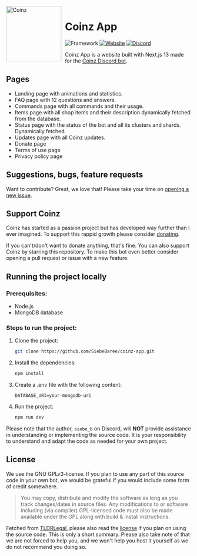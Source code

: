 <img width="150" height="150" align="left" style="float: left; margin: 0 10px 10px 0;" alt="Coinz" src="https://cdn.coinzbot.xyz/logo.png">

# Coinz App
![Framework](https://img.shields.io/badge/Framework-Next.js-000000?style=for-the-badge&logo=next.js)
[![Website](https://img.shields.io/badge/Website-Coinz-007ACC?style=for-the-badge&logo=vercel&logoColor=white)](https://coinzbot.xyz)
[![Discord](https://img.shields.io/discord/938177962698735616?style=for-the-badge&logo=discord&logoColor=white)](https://discord.gg/asnZQwc6kW)

Coinz App is a website built with Next.js 13 made for the [Coinz Discord bot](https://github.com/SiebeBaree/Coinz).

## Pages
* Landing page with animations and statistics.
* FAQ page with 12 questions and answers.
* Commands page with all commands and their usage.
* Items page with all shop items and their description dynamically fetched from the database.
* Status page with the status of the bot and all its clusters and shards. Dynamically fetched.
* Updates page with all Coinz updates.
* Donate page
* Terms of use page
* Privacy policy page

## Suggestions, bugs, feature requests
Want to contribute? Great, we love that! Please take your time on [opening a new issue](https://github.com/YourUsername/coinz-app/issues/new).

## Support Coinz
Coinz has started as a passion project but has developed way further than I ever imagined. To support this rappid growth please consider [donating](https://coinzbot.xyz/donate).

If you can't/don't want to donate anything, that's fine. You can also support Coinz by starring this repository. To make this bot even better consider opening a pull request or issue with a new feature.

## Running the project locally

### Prerequisites:
* Node.js
* MongoDB database

### Steps to run the project:

1. Clone the project:
    ```bash
    git clone https://github.com/SiebeBaree/coinz-app.git
    ```

2. Install the dependencies:
    ```bash
    npm install
    ```

3. Create a .env file with the following content:
    ```env
    DATABASE_URI=your-mongodb-uri
    ```

4. Run the project:
   ```bash
   npm run dev
   ```

Please note that the author, `siebe_b` on Discord, will **NOT** provide assistance in understanding or implementing the source code. It is your responsibility to understand and adapt the code as needed for your own project.

## License
We use the GNU GPLv3-license. If you plan to use any part of this source code in your own bot, we would be grateful if you would include some form of credit somewhere.

> You may copy, distribute and modify the software as long as you track changes/dates in source files. Any modifications to or software including (via compiler) GPL-licensed code must also be made available under the GPL along with build & install instructions.

Fetched from [TLDRLegal](https://tldrlegal.com/license/gnu-general-public-license-v3-(gpl-3)), please also read the [license](https://github.com/SiebeBaree/coinz-app/blob/main/LICENSE) if you plan on using the source code. This is only a short summary. Please also take note of that we are not forced to help you, and we won't help you host it yourself as we do not recommend you doing so.